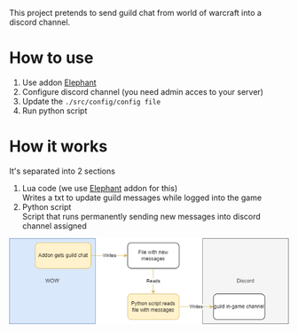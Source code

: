 This project pretends to send guild chat from world of warcraft into a discord channel.

# How to use
1. Use addon [Elephant](https://www.wowace.com/projects/elephant)
2. Configure discord channel (you need admin acces to your server)
2. Update the `./src/config/config file`
3. Run python script

# How it works
It's separated into 2 sections
1. Lua code (we use [Elephant](https://www.wowace.com/projects/elephant) addon for this)  
Writes a txt to update guild messages while logged into the game
2. Python script  
Script that runs permanently sending new messages into discord channel assigned

![alt text](./images/Addon%20guild%20chat%20into%20discord.png)
